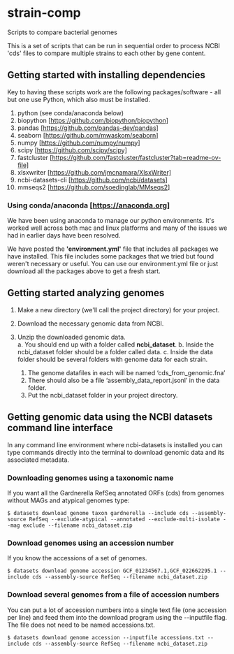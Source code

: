 # strain-comp
Scripts to compare bacterial genomes

This is a set of scripts that can be run in sequential order to process NCBI 'cds' files to compare multiple strains to each other by gene content.

## Getting started with installing dependencies ##

Key to having these scripts work are the following packages/software - all but one use Python, which also must be installed.
  1. python (see conda/anaconda below)
  2. biopython [https://github.com/biopython/biopython]
  3. pandas [https://github.com/pandas-dev/pandas]
  4. seaborn [https://github.com/mwaskom/seaborn]
  5. numpy [https://github.com/numpy/numpy]
  6. scipy [https://github.com/scipy/scipy]
  7. fastcluster [https://github.com/fastcluster/fastcluster?tab=readme-ov-file]
  8. xlsxwriter [https://github.com/jmcnamara/XlsxWriter]
  9. ncbi-datasets-cli [https://github.com/ncbi/datasets]
  10. mmseqs2 [https://github.com/soedinglab/MMseqs2]

### Using conda/anaconda [https://anaconda.org] ###
We have been using anaconda to manage our python environments.  It's worked well across both mac and linux platforms and many of the issues we had in earlier days have been resolved.

We have posted the **'environment.yml'** file that includes all packages we have installed.
This file includes some packages that we tried but found weren't necessary or useful.
You can use our environment.yml file or just download all the packages above to get a fresh start.


## Getting started analyzing genomes ##

1.	Make a new directory (we'll call the project directory) for your project.

2.	Download the necessary genomic data from NCBI.

5.	Unzip the downloaded genomic data.  
  a.	You should end up with a folder called **ncbi_dataset**.
  b.	Inside the ncbi_dataset folder should be a folder called data.
  c.	Inside the data folder should be several folders with genome data for each strain.
    1.	The genome datafiles in each will be named ‘cds_from_genomic.fna’
    2.	There should also be a file ‘assembly_data_report.jsonl’ in the data folder.
    3.	Put the ncbi_dataset folder in your project directory.



## Getting genomic data using the NCBI datasets command line interface
In any command line environment where ncbi-datasets is installed you can type commands directly into the terminal to download genomic data and its associated metadata.

### Downloading genomes using a taxonomic name

If you want all the Gardnerella RefSeq annotated ORFs (cds) from genomes without MAGs and atypical genomes type:

  `$ datasets download genome taxon gardnerella --include cds --assembly-source RefSeq --exclude-atypical --annotated --exclude-multi-isolate --mag exclude --filename ncbi_dataset.zip`


### Download genomes using an accession number

If you know the accessions of a set of genomes.

  `$ datasets download genome accession GCF_01234567.1,GCF_022662295.1 --include cds --assembly-source RefSeq --filename ncbi_dataset.zip`

### Download several genomes from a file of accession numbers ###

You can put a lot of accession numbers into a single text file (one accession per line) and feed them into the download program using the --inputfile flag.  The file does not need to be named accessions.txt.

 `$ datasets download genome accession --inputfile accessions.txt --include cds --assembly-source RefSeq --filename ncbi_dataset.zip`

 
